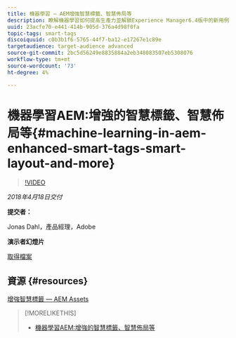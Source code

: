```yaml
---
title: 機器學習 — AEM增強智慧標籤、智慧佈局等
description: 瞭解機器學習如何提高生產力並解鎖Experience Manager6.4版中的新用例
uuid: 23acfe70-e441-414b-905d-376a4d98f0fa
topic-tags: smart-tags
discoiquuid: c0b3b1f6-5765-44f7-ba12-e17267e1c89e
targetaudience: target-audience advanced
source-git-commit: 2bc5d56249e8835884a2eb348083507eb5308076
workflow-type: tm+mt
source-wordcount: '73'
ht-degree: 4%

---
```



# 機器學習AEM:增強的智慧標籤、智慧佈局等{#machine-learning-in-aem-enhanced-smart-tags-smart-layout-and-more}

>[!VIDEO](https://video.tv.adobe.com/v/22255/?quality=9)

*2018年4月18日交付*

**提交者：**

Jonas Dahl，產品經理，Adobe

**演示者幻燈片**

[取得檔案](assets/aem+gems+ml+and+ai+in+aem+4+17+18.pdf)

## 資源 {#resources}

[增強智慧標籤 — AEM Assets](https://helpx.adobe.com/experience-manager/6-4/assets/using/enhanced-smart-tags.html)

<!--
[Get back to the Overview](https://helpx.adobe.com/experience-manager/kt/eseminars/gems/aem-index.html)
-->

>[!MORELIKETHIS]
>
>* [機器學習AEM:增強的智慧標籤、智慧佈局等](aem-machine-learning.md)


